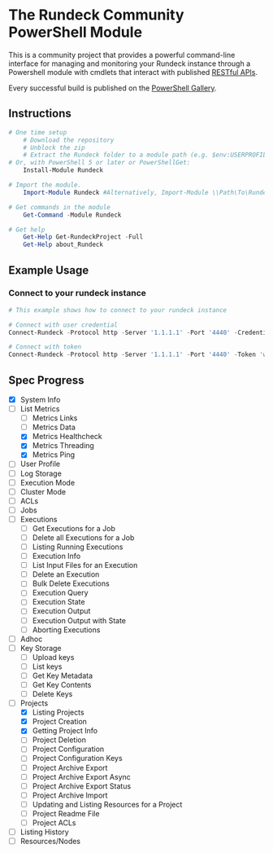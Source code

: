# The Rundeck Community PowerShell Module

This is a community project that provides a powerful command-line interface for managing and monitoring your Rundeck instance through a Powershell module with cmdlets that interact with published [RESTful APIs](https://docs.rundeck.com/docs/api/).

Every successful build is published on the [PowerShell Gallery](https://www.powershellgallery.com/packages/Rundeck).

## Instructions

```powershell
# One time setup
    # Download the repository
    # Unblock the zip
    # Extract the Rundeck folder to a module path (e.g. $env:USERPROFILE\Documents\WindowsPowerShell\Modules\)
# Or, with PowerShell 5 or later or PowerShellGet:
    Install-Module Rundeck

# Import the module.
    Import-Module Rundeck #Alternatively, Import-Module \\Path\To\Rundeck

# Get commands in the module
    Get-Command -Module Rundeck

# Get help
    Get-Help Get-RundeckProject -Full
    Get-Help about_Rundeck
```

## Example Usage

### Connect to your rundeck instance

```powershell
# This example shows how to connect to your rundeck instance

# Connect with user credential
Connect-Rundeck -Protocol http -Server '1.1.1.1' -Port '4440' -Credential (Get-Credential)

# Connect with token
Connect-Rundeck -Protocol http -Server '1.1.1.1' -Port '4440' -Token 'wbh4thTlW6r53gkBJ29SNYuU6Zn7JQli'
```

## Spec Progress

- [x] System Info
- [ ] List Metrics
    - [ ] Metrics Links
    - [ ] Metrics Data
    - [x] Metrics Healthcheck
    - [x] Metrics Threading
    - [x] Metrics Ping
- [ ] User Profile
- [ ] Log Storage
- [ ] Execution Mode
- [ ] Cluster Mode
- [ ] ACLs
- [ ] Jobs
- [ ] Executions
    - [ ] Get Executions for a Job
    - [ ] Delete all Executions for a Job
    - [ ] Listing Running Executions
    - [ ] Execution Info
    - [ ] List Input Files for an Execution
    - [ ] Delete an Execution
    - [ ] Bulk Delete Executions
    - [ ] Execution Query
    - [ ] Execution State
    - [ ] Execution Output
    - [ ] Execution Output with State
    - [ ] Aborting Executions
- [ ] Adhoc
- [ ] Key Storage
    - [ ] Upload keys
    - [ ] List keys
    - [ ] Get Key Metadata
    - [ ] Get Key Contents
    - [ ] Delete Keys
- [ ] Projects
    - [x] Listing Projects
    - [x] Project Creation
    - [x] Getting Project Info
    - [ ] Project Deletion
    - [ ] Project Configuration
    - [ ] Project Configuration Keys
    - [ ] Project Archive Export
    - [ ] Project Archive Export Async
    - [ ] Project Archive Export Status
    - [ ] Project Archive Import
    - [ ] Updating and Listing Resources for a Project
    - [ ] Project Readme File
    - [ ] Project ACLs
- [ ] Listing History
- [ ] Resources/Nodes
